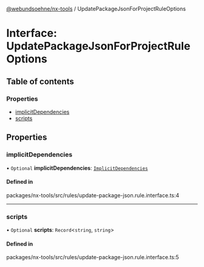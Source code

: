 [@webundsoehne/nx-tools](../README.md) / UpdatePackageJsonForProjectRuleOptions

# Interface: UpdatePackageJsonForProjectRuleOptions

## Table of contents

### Properties

- [implicitDependencies](UpdatePackageJsonForProjectRuleOptions.md#implicitdependencies)
- [scripts](UpdatePackageJsonForProjectRuleOptions.md#scripts)

## Properties

### implicitDependencies

• `Optional` **implicitDependencies**: [`ImplicitDependencies`](../README.md#implicitdependencies)

#### Defined in

packages/nx-tools/src/rules/update-package-json.rule.interface.ts:4

___

### scripts

• `Optional` **scripts**: `Record`<`string`, `string`\>

#### Defined in

packages/nx-tools/src/rules/update-package-json.rule.interface.ts:5
